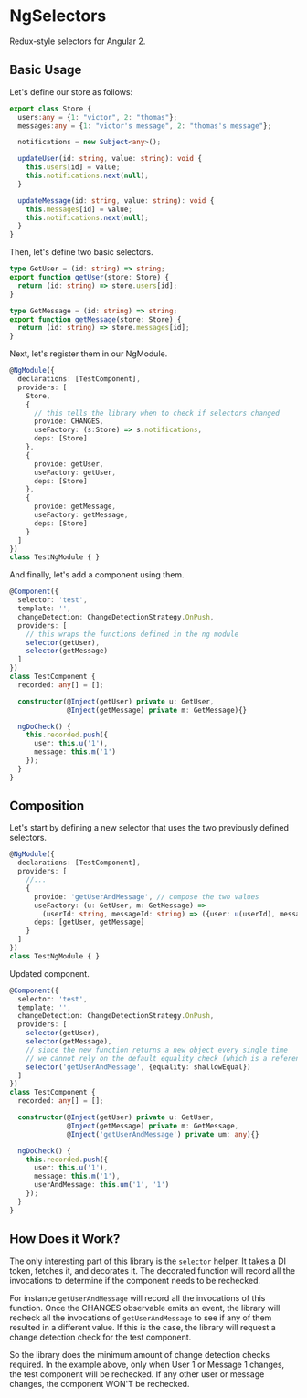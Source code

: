 # NgSelectors

Redux-style selectors for Angular 2.

## Basic Usage

Let's define our store as follows:

```typescript
export class Store {
  users:any = {1: "victor", 2: "thomas"};
  messages:any = {1: "victor's message", 2: "thomas's message"};

  notifications = new Subject<any>();

  updateUser(id: string, value: string): void {
    this.users[id] = value;
    this.notifications.next(null);
  }

  updateMessage(id: string, value: string): void {
    this.messages[id] = value;
    this.notifications.next(null);
  }
}
```

Then, let's define two basic selectors.

```typescript
type GetUser = (id: string) => string;
export function getUser(store: Store) {
  return (id: string) => store.users[id];
}

type GetMessage = (id: string) => string;
export function getMessage(store: Store) {
  return (id: string) => store.messages[id];
}
```

Next, let's register them in our NgModule.

```typescript
@NgModule({
  declarations: [TestComponent],
  providers: [
    Store,
    {
      // this tells the library when to check if selectors changed
      provide: CHANGES,
      useFactory: (s:Store) => s.notifications,
      deps: [Store]
    },
    {
      provide: getUser,
      useFactory: getUser,
      deps: [Store]
    },
    {
      provide: getMessage,
      useFactory: getMessage,
      deps: [Store]
    }
  ]
})
class TestNgModule { }
```

And finally, let's add a component using them.

```typescript
@Component({
  selector: 'test',
  template: '',
  changeDetection: ChangeDetectionStrategy.OnPush,
  providers: [
    // this wraps the functions defined in the ng module
    selector(getUser),
    selector(getMessage)
  ]
})
class TestComponent {
  recorded: any[] = [];

  constructor(@Inject(getUser) private u: GetUser,
              @Inject(getMessage) private m: GetMessage){}

  ngDoCheck() {
    this.recorded.push({
      user: this.u('1'),
      message: this.m('1')
    });
  }
}
```

## Composition

Let's start by defining a new selector that uses the two previously defined selectors.

```typescript
@NgModule({
  declarations: [TestComponent],
  providers: [
    //...
    {
      provide: 'getUserAndMessage', // compose the two values
      useFactory: (u: GetUser, m: GetMessage) =>
        (userId: string, messageId: string) => ({user: u(userId), message: m(messageId)}),
      deps: [getUser, getMessage]
    }
  ]
})
class TestNgModule { }
```

Updated component.

```typescript
@Component({
  selector: 'test',
  template: '',
  changeDetection: ChangeDetectionStrategy.OnPush,
  providers: [
    selector(getUser),
    selector(getMessage),
    // since the new function returns a new object every single time
    // we cannot rely on the default equality check (which is a reference check)
    selector('getUserAndMessage', {equality: shallowEqual})
  ]
})
class TestComponent {
  recorded: any[] = [];

  constructor(@Inject(getUser) private u: GetUser,
              @Inject(getMessage) private m: GetMessage,
              @Inject('getUserAndMessage') private um: any){}

  ngDoCheck() {
    this.recorded.push({
      user: this.u('1'),
      message: this.m('1'),
      userAndMessage: this.um('1', '1')
    });
  }
}
```

## How Does it Work?

The only interesting part of this library is the `selector` helper. It takes a DI token, fetches it, and decorates it. The decorated function will record all the invocations to determine if the component needs to be rechecked.

For instance `getUserAndMessage` will record all the invocations of this function. Once the CHANGES observable emits an event, the library will recheck all the invocations of `getUserAndMessage` to see if any of them resulted in a different value. If this is the case, the library will request a change detection check for the test component.

So the library does the minimum amount of change detection checks required. In the example above, only when User 1 or Message 1 changes, the test component will be rechecked. If any other user or message changes, the component WON'T be rechecked.

